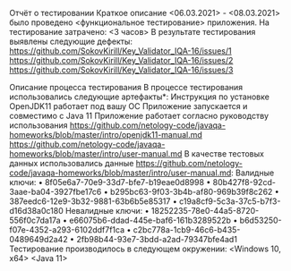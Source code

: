 Отчёт о тестировании Краткое описание <06.03.2021> - <08.03.2021> было проведено <функциональное тестирование> приложения.
На тестирование затрачено: <3 часов>
В результате тестирования выявлены следующие дефекты:
https://github.com/SokovKirill/Key_Validator_IQA-16/issues/1
https://github.com/SokovKirill/Key_Validator_IQA-16/issues/2
https://github.com/SokovKirill/Key_Validator_IQA-16/issues/3

Описание процесса тестирования
В процессе тестирования использовались следующие артефакты*:
Инструкция по установке OpenJDK11 работает под вашу ОС
Приложение запускается и совместимо с Java 11
Приложение работает согласно руководству использования
https://github.com/netology-code/javaqa-homeworks/blob/master/intro/openjdk11-manual.md 
https://github.com/netology-code/javaqa-homeworks/blob/master/intro/user-manual.md 
 В качестве тестовых данных использовались данные https://github.com/netology-code/javaqa-homeworks/blob/master/intro/user-manual.md:
Валидные ключи:
•	8f05e6a7-70e9-33d7-bfe7-b19eae0d8998
•	80b427f8-92cd-3aae-ba04-3927fbe17c6
•	b295bc63-9f03-3b4b-af80-969b39f8c262
•	387eedc6-12e9-3b32-9881-63b6b5e85317
•	c19a8cf9-5c3a-37c5-b7f3-d16d38a0c180
Невалидные ключи:
•	18252235-78e0-44a5-8720-556f0c7da17a
•	e66075b6-ddad-445e-baf6-161b3289522b
•	b6d53250-f07e-4352-a293-6102ddf7f1ca
•	c2bc778a-1cb9-46c6-b435-0489649d2a42
•	2fb98b44-93e7-3bdd-a2ad-79347bfe4ad1
Тестирование производилось в следующем окружении:
<Windows 10, x64> <Java 11>
